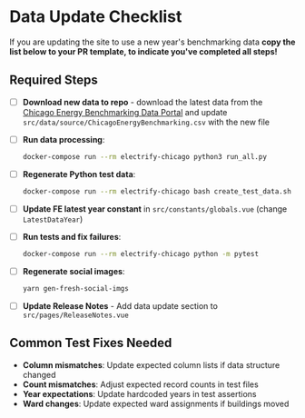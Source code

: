 # Data Update Checklist

If you are updating the site to use a new year's benchmarking data **copy the list below to your
PR template, to indicate you've completed all steps!**

## Required Steps

- [ ] **Download new data to repo** - download the latest data from the
      [Chicago Energy Benchmarking Data Portal](https://data.cityofchicago.org/Environment-Sustainable-Development/Chicago-Energy-Benchmarking/xq83-jr8c/about_data) and update `src/data/source/ChicagoEnergyBenchmarking.csv` with the new file

- [ ] **Run data processing**:

  ```bash
  docker-compose run --rm electrify-chicago python3 run_all.py
  ```

- [ ] **Regenerate Python test data**:

  ```bash
  docker-compose run --rm electrify-chicago bash create_test_data.sh
  ```

- [ ] **Update FE latest year constant** in `src/constants/globals.vue` (change `LatestDataYear`)

- [ ] **Run tests and fix failures**:

  ```bash
  docker-compose run --rm electrify-chicago python -m pytest
  ```

- [ ] **Regenerate social images**:

  ```bash
  yarn gen-fresh-social-imgs
  ```

- [ ] **Update Release Notes** - Add data update section to `src/pages/ReleaseNotes.vue`

## Common Test Fixes Needed

- **Column mismatches**: Update expected column lists if data structure changed
- **Count mismatches**: Adjust expected record counts in test files
- **Year expectations**: Update hardcoded years in test assertions
- **Ward changes**: Update expected ward assignments if buildings moved
